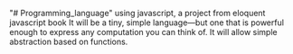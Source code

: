 "# Programming_language" 
using javascript, a project from eloquent javascript book
It will be a tiny, simple language—but one that is powerful enough to express any computation you can think of. It will allow simple abstraction based on functions.
